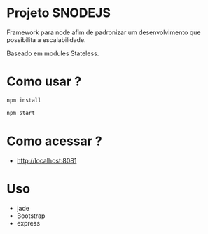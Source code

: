 Projeto SNODEJS
==========

Framework para node afim de padronizar um desenvolvimento
que possibilita a escalabilidade.

Baseado em modules Stateless.

Como usar ?
===========

```bash
npm install
```

```bash
npm start
```

Como acessar ?
==============

* [http://localhost:8081](http://localhost:8081)

Uso
===

* jade
* Bootstrap
* express